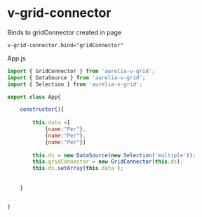 # v-grid-connector

Binds to gridConnector created in page

```
v-grid-connector.bind="gridConnector"
```

App.js

```javascript
import { GridConnector } from 'aurelia-v-grid';
import { DataSource } from 'aurelia-v-grid';
import { Selection } from 'aurelia-v-grid';

export class App{

    constructor(){
        
        this.data =[
            {name:"Per"},
            {name:"Per"},
            {name:"Per"}]
                  
        this.ds = new DataSource(new Selection('multiple'));
        this.gridConnector = new GridConnector(this.ds);
        this.ds.setArray(this.data );
        
    
    }


}

```
